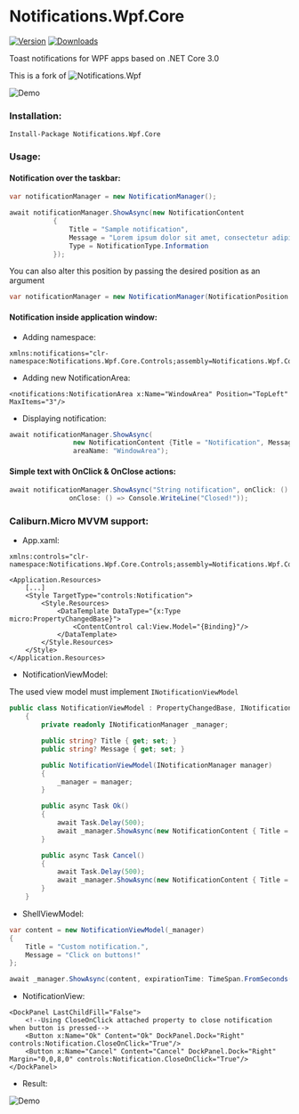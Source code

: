 # Notifications.Wpf.Core

[![Version](https://img.shields.io/nuget/v/Notifications.Wpf.Core.svg)](https://www.nuget.org/packages/Notifications.Wpf.Core)  [![Downloads](https://img.shields.io/nuget/dt/Notifications.Wpf.Core.svg)](https://www.nuget.org/package/Notifications.Wpf.Core)

Toast notifications for WPF apps based on .NET Core 3.0  

This is a fork of ![Notifications.Wpf](https://github.com/Federerer/Notifications.Wpf)

![Demo](https://i.imgur.com/UvYIVFV.gif)

### Installation:
```
Install-Package Notifications.Wpf.Core
```
### Usage:

#### Notification over the taskbar:
```C#
var notificationManager = new NotificationManager();

await notificationManager.ShowAsync(new NotificationContent
           {
               Title = "Sample notification",
               Message = "Lorem ipsum dolor sit amet, consectetur adipiscing elit.",
               Type = NotificationType.Information
           });
```

You can also alter this position by passing the desired position as an argument

```C#
var notificationManager = new NotificationManager(NotificationPosition.TopRight);
```

#### Notification inside application window:
- Adding namespace:
```XAML
xmlns:notifications="clr-namespace:Notifications.Wpf.Core.Controls;assembly=Notifications.Wpf.Core"
```
- Adding new NotificationArea:
```XAML
<notifications:NotificationArea x:Name="WindowArea" Position="TopLeft" MaxItems="3"/>
```
- Displaying notification:
```C#
await notificationManager.ShowAsync(
                new NotificationContent {Title = "Notification", Message = "Notification in window!"},
                areaName: "WindowArea");
```

#### Simple text with OnClick & OnClose actions:
```C#
await notificationManager.ShowAsync("String notification", onClick: () => Console.WriteLine("Click"),
               onClose: () => Console.WriteLine("Closed!"));
```
### Caliburn.Micro MVVM support:
- App.xaml:
```XAML
xmlns:controls="clr-namespace:Notifications.Wpf.Core.Controls;assembly=Notifications.Wpf.Core"

<Application.Resources>
    [...]
    <Style TargetType="controls:Notification">
        <Style.Resources>
            <DataTemplate DataType="{x:Type micro:PropertyChangedBase}">
                <ContentControl cal:View.Model="{Binding}"/>
            </DataTemplate>
        </Style.Resources>
    </Style>
</Application.Resources>
```
- NotificationViewModel:

The used view model must implement `INotificationViewModel`

```C#
public class NotificationViewModel : PropertyChangedBase, INotificationViewModel
    {
        private readonly INotificationManager _manager;

        public string? Title { get; set; }
        public string? Message { get; set; }

        public NotificationViewModel(INotificationManager manager)
        {
            _manager = manager;
        }

        public async Task Ok()
        {
            await Task.Delay(500);
            await _manager.ShowAsync(new NotificationContent { Title = "Success!", Message = "Ok button was clicked.", Type = NotificationType.Success });
        }

        public async Task Cancel()
        {
            await Task.Delay(500);
            await _manager.ShowAsync(new NotificationContent { Title = "Error!", Message = "Cancel button was clicked!", Type = NotificationType.Error });
        }
    }
```

- ShellViewModel:
```C#
var content = new NotificationViewModel(_manager)
{
    Title = "Custom notification.",
    Message = "Click on buttons!"
};

await _manager.ShowAsync(content, expirationTime: TimeSpan.FromSeconds(30));
```
- NotificationView:
```XAML
<DockPanel LastChildFill="False">
    <!--Using CloseOnClick attached property to close notification when button is pressed-->
    <Button x:Name="Ok" Content="Ok" DockPanel.Dock="Right" controls:Notification.CloseOnClick="True"/>
    <Button x:Name="Cancel" Content="Cancel" DockPanel.Dock="Right" Margin="0,0,8,0" controls:Notification.CloseOnClick="True"/>
</DockPanel>
```
- Result:

![Demo](https://i.imgur.com/G1ZU2ID.gif)
